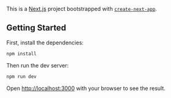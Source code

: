This is a [Next.js](https://nextjs.org/) project bootstrapped with [`create-next-app`](https://github.com/vercel/next.js/tree/canary/packages/create-next-app).

## Getting Started

First, install the dependencies:
```bash
npm install 
```
Then run the dev server:
```bash
npm run dev
```

Open [http://localhost:3000](http://localhost:3000) with your browser to see the result.
